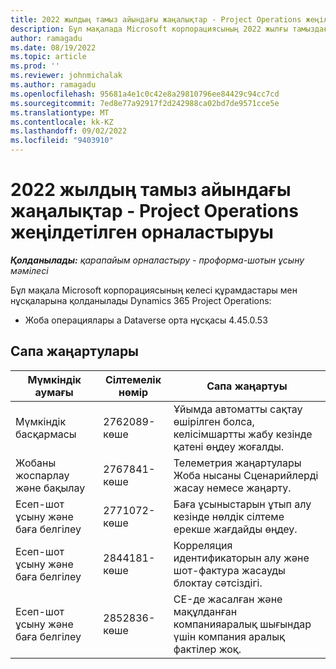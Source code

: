 ```yaml
---
title: 2022 жылдың тамыз айындағы жаңалықтар - Project Operations жеңілдетілген орналастыруы
description: Бұл мақалада Microsoft корпорациясының 2022 жылғы тамыздағы шығарылымында қолжетімді сапа жаңартулары туралы ақпарат берілген Dynamics 365 Project Operations Lite орналастыру.
author: ramagadu
ms.date: 08/19/2022
ms.topic: article
ms.prod: ''
ms.reviewer: johnmichalak
ms.author: ramagadu
ms.openlocfilehash: 95681a4e1c0c42e8a29810796ee84429c94cc7cd
ms.sourcegitcommit: 7ed8e77a92917f2d242988ca02bd7de9571cce5e
ms.translationtype: MT
ms.contentlocale: kk-KZ
ms.lasthandoff: 09/02/2022
ms.locfileid: "9403910"
---
```

# <a name="whats-new-august-2022---project-operations-lite-deployment"></a>2022 жылдың тамыз айындағы жаңалықтар - Project Operations жеңілдетілген орналастыруы

_**Қолданылады:** қарапайым орналастыру - проформа-шотын ұсыну мәмілесі_

Бұл мақала Microsoft корпорациясының келесі құрамдастары мен нұсқаларына қолданылады Dynamics 365 Project Operations:

- Жоба операциялары а Dataverse орта нұсқасы 4.45.0.53

## <a name="quality-updates"></a>Сапа жаңартулары

| Мүмкіндік аумағы | Сілтемелік нөмір | Сапа жаңартуы |
| --- | --- | --- |
| Мүмкіндік басқармасы | 2762089-көше | Ұйымда автоматты сақтау өшірілген болса, келісімшартты жабу кезінде қатені өңдеу жоғалды.|
|Жобаны жоспарлау және бақылау | 2767841-көше | Телеметрия жаңартулары Жоба нысаны Сценарийлерді жасау немесе жаңарту.|
|Есеп-шот ұсыну және баға белгілеу | 2771072-көше | Баға ұсыныстарын ұтып алу кезінде нөлдік сілтеме ерекше жағдайды өңдеу.|
|Есеп-шот ұсыну және баға белгілеу | 2844181-көше |Корреляция идентификаторын алу және шот-фактура жасауды блоктау сәтсіздігі.|
|Есеп-шот ұсыну және баға белгілеу | 2852836-көше | CE-де жасалған және мақұлданған компанияаралық шығындар үшін компания аралық фактілер жоқ.|
